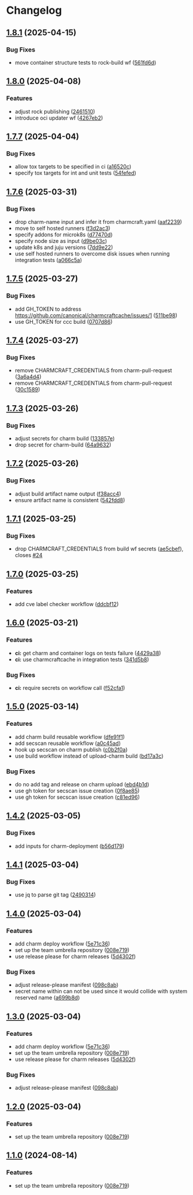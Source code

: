 # Changelog

## [1.8.1](https://github.com/canonical/identity-team/compare/v1.8.0...v1.8.1) (2025-04-15)


### Bug Fixes

* move container structure tests to rock-build wf ([561fd6d](https://github.com/canonical/identity-team/commit/561fd6dff45195ba67706bf49a748ada305eacd8))

## [1.8.0](https://github.com/canonical/identity-team/compare/v1.7.7...v1.8.0) (2025-04-08)


### Features

* adjust rock publishing ([2461510](https://github.com/canonical/identity-team/commit/2461510896333ee6fa3a7141ee0c46fad8400a8b))
* introduce oci updater wf ([4267eb2](https://github.com/canonical/identity-team/commit/4267eb223e3763720f96c2027dd68b82e4319c0d))

## [1.7.7](https://github.com/canonical/identity-team/compare/v1.7.6...v1.7.7) (2025-04-04)


### Bug Fixes

* allow tox targets to be specified in ci ([a16520c](https://github.com/canonical/identity-team/commit/a16520cbfc4c95a172e9699564d274e781c9e267))
* specify tox targets for int and unit tests ([54fefed](https://github.com/canonical/identity-team/commit/54fefed6a7fd67e8dd0feb4d461d9c0411a692bf))

## [1.7.6](https://github.com/canonical/identity-team/compare/v1.7.5...v1.7.6) (2025-03-31)


### Bug Fixes

* drop charm-name input and infer it from charmcraft.yaml ([aaf2239](https://github.com/canonical/identity-team/commit/aaf2239d49017be82ce8ffb29f9071e76af9e9e5))
* move to self hosted runners ([f3d2ac3](https://github.com/canonical/identity-team/commit/f3d2ac3be2e9c1c81a306b1d1a3fdbdbf456c7ca))
* specify addons for microk8s ([d77470d](https://github.com/canonical/identity-team/commit/d77470d4e0eb25aadd682f5148f1e2ab87998bc7))
* specify node size as input ([d9be03c](https://github.com/canonical/identity-team/commit/d9be03c371e141c3b560f22c6f625cd390129e11))
* update k8s and juju versions ([7dd9e22](https://github.com/canonical/identity-team/commit/7dd9e22a4b2b161af5d8feb8e5aa9e9c5239f037))
* use self hosted runners to overcome disk issues when running integration tests ([a066c5a](https://github.com/canonical/identity-team/commit/a066c5a8a785c3d30c75c2d89c53353f4cabd6ce))

## [1.7.5](https://github.com/canonical/identity-team/compare/v1.7.4...v1.7.5) (2025-03-27)


### Bug Fixes

* add GH_TOKEN to address https://github.com/canonical/charmcraftcache/issues/1 ([511be98](https://github.com/canonical/identity-team/commit/511be98aaf4f4e350bece03e775d674712812b2d))
* use GH_TOKEN for ccc build ([0707d86](https://github.com/canonical/identity-team/commit/0707d867fa1ec0667a1b7ce58d6277458a72a4ad))

## [1.7.4](https://github.com/canonical/identity-team/compare/v1.7.3...v1.7.4) (2025-03-27)


### Bug Fixes

* remove CHARMCRAFT_CREDENTIALS from charm-pull-request ([3a6a4d4](https://github.com/canonical/identity-team/commit/3a6a4d471ecc00a5b3fe39b48df97bfbf01628cb))
* remove CHARMCRAFT_CREDENTIALS from charm-pull-request ([30c1589](https://github.com/canonical/identity-team/commit/30c15894893e713b9fd8a83ddc710be6ffc35422))

## [1.7.3](https://github.com/canonical/identity-team/compare/v1.7.2...v1.7.3) (2025-03-26)


### Bug Fixes

* adjust secrets for charm build ([133857e](https://github.com/canonical/identity-team/commit/133857e965dd1f3a6a2ddb9fb0b287de46616c4d))
* drop secret for charm-build ([64a9632](https://github.com/canonical/identity-team/commit/64a9632b5a62e55686bdb8693782536975068890))

## [1.7.2](https://github.com/canonical/identity-team/compare/v1.7.1...v1.7.2) (2025-03-26)


### Bug Fixes

* adjust build artifact name output ([f38acc4](https://github.com/canonical/identity-team/commit/f38acc4617e5eb77c0587c85e63abf7d1ffe2654))
* ensure artifact name is consistent ([542fdd8](https://github.com/canonical/identity-team/commit/542fdd84ef09db9bef611efba4871453f81069be))

## [1.7.1](https://github.com/canonical/identity-team/compare/v1.7.0...v1.7.1) (2025-03-25)


### Bug Fixes

* drop CHARMCRAFT_CREDENTIALS from build wf secrets ([ae5cbef](https://github.com/canonical/identity-team/commit/ae5cbef6cfe8b37109cb4ffeaa741fc1d5fb21ae)), closes [#24](https://github.com/canonical/identity-team/issues/24)

## [1.7.0](https://github.com/canonical/identity-team/compare/v1.6.0...v1.7.0) (2025-03-25)


### Features

* add cve label checker workflow ([ddcbf12](https://github.com/canonical/identity-team/commit/ddcbf12bcc3c679473842f14e23143b8aa3185f8))

## [1.6.0](https://github.com/canonical/identity-team/compare/v1.5.0...v1.6.0) (2025-03-21)


### Features

* **ci:** get charm and container logs on tests failure ([4429a38](https://github.com/canonical/identity-team/commit/4429a3807a4d6a7175ed2789110a7b20fd0012b3))
* **ci:** use charmcraftcache in integration tests ([341d5b8](https://github.com/canonical/identity-team/commit/341d5b838ae14a8828b06e3a293f47f706599bf7))


### Bug Fixes

* **ci:** require secrets on workflow call ([f52cfa1](https://github.com/canonical/identity-team/commit/f52cfa1341f939003fe09173d7de3644f2937852))

## [1.5.0](https://github.com/canonical/identity-team/compare/v1.4.2...v1.5.0) (2025-03-14)


### Features

* add charm build reusable workflow ([dfe91f1](https://github.com/canonical/identity-team/commit/dfe91f156c87b8ff6dc5e9ada5dae9cbde54faf5))
* add secscan reusable workflow ([a0c45ad](https://github.com/canonical/identity-team/commit/a0c45adf4760d880cc5472523a7262afe67ba72b))
* hook up secscan on charm publish ([c0b2f0a](https://github.com/canonical/identity-team/commit/c0b2f0a31b57b7546ac93f2da092acbffed2ce7d))
* use build workflow instead of upload-charm build ([bd17a3c](https://github.com/canonical/identity-team/commit/bd17a3c05f66c99886f9be64c0fe6fd382a23c62))


### Bug Fixes

* do no add tag and release on charm upload ([ebd4b1d](https://github.com/canonical/identity-team/commit/ebd4b1d3ee44eae6e6dff0b82b2fc938e7fdf113))
* use gh token for secscan issue creation ([0f8ae85](https://github.com/canonical/identity-team/commit/0f8ae853fe12034450d37681e348e6ab54fdab0b))
* use gh token for secscan issue creation ([c81ed96](https://github.com/canonical/identity-team/commit/c81ed961dd271bd7c79be2970dc0425efb7cfde3))

## [1.4.2](https://github.com/canonical/identity-team/compare/v1.4.1...v1.4.2) (2025-03-05)


### Bug Fixes

* add inputs for charm-deployment ([b56d179](https://github.com/canonical/identity-team/commit/b56d179019ac4d51529092bce579463c271eb608))

## [1.4.1](https://github.com/canonical/identity-team/compare/v1.4.0...v1.4.1) (2025-03-04)


### Bug Fixes

* use jq to parse git tag ([2490314](https://github.com/canonical/identity-team/commit/2490314a9662a42a7227fee48e3b81da773abfa0))

## [1.4.0](https://github.com/canonical/identity-team/compare/v1.3.0...v1.4.0) (2025-03-04)


### Features

* add charm deploy workflow ([5e71c36](https://github.com/canonical/identity-team/commit/5e71c366dce99d9ee76b9d0ce726033d9a01b027))
* set up the team umbrella repository ([008e719](https://github.com/canonical/identity-team/commit/008e719725edf30127554142c251712f7dda111a))
* use release please for charm releases ([5d4302f](https://github.com/canonical/identity-team/commit/5d4302f4c63586a04cc7bd4d507afda949d89afc))


### Bug Fixes

* adjust release-please manifest ([098c8ab](https://github.com/canonical/identity-team/commit/098c8ab3d3d57ce05e5b666ab98086cbcb99f676))
* secret name  within  can not be used since it would collide with system reserved name ([a699b8d](https://github.com/canonical/identity-team/commit/a699b8d2123f454233736286c2417b3f9613540e))

## [1.3.0](https://github.com/canonical/identity-team/compare/v1.2.0...v1.3.0) (2025-03-04)


### Features

* add charm deploy workflow ([5e71c36](https://github.com/canonical/identity-team/commit/5e71c366dce99d9ee76b9d0ce726033d9a01b027))
* set up the team umbrella repository ([008e719](https://github.com/canonical/identity-team/commit/008e719725edf30127554142c251712f7dda111a))
* use release please for charm releases ([5d4302f](https://github.com/canonical/identity-team/commit/5d4302f4c63586a04cc7bd4d507afda949d89afc))


### Bug Fixes

* adjust release-please manifest ([098c8ab](https://github.com/canonical/identity-team/commit/098c8ab3d3d57ce05e5b666ab98086cbcb99f676))

## [1.2.0](https://github.com/canonical/identity-team/compare/identity-hall-v1.1.0...identity-hall-v1.2.0) (2025-03-04)


### Features

* set up the team umbrella repository ([008e719](https://github.com/canonical/identity-team/commit/008e719725edf30127554142c251712f7dda111a))

## [1.1.0](https://github.com/canonical/identity-team/compare/identity-hall-v1.0.0...identity-hall-v1.1.0) (2024-08-14)


### Features

* set up the team umbrella repository ([008e719](https://github.com/canonical/identity-team/commit/008e719725edf30127554142c251712f7dda111a))
